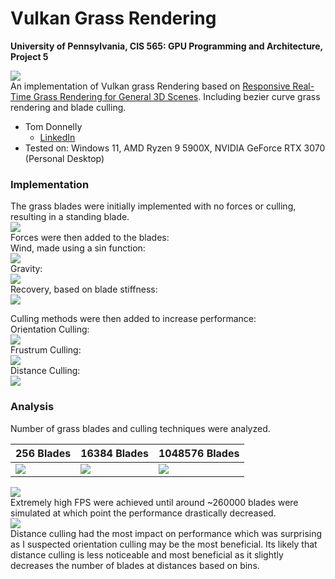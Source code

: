 Vulkan Grass Rendering
==================================

**University of Pennsylvania, CIS 565: GPU Programming and Architecture, Project 5**

![](img/cover.gif)  
An implementation of Vulkan grass Rendering based on [Responsive Real-Time Grass Rendering for General 3D Scenes](https://www.cg.tuwien.ac.at/research/publications/2017/JAHRMANN-2017-RRTG/JAHRMANN-2017-RRTG-draft.pdf). Including bezier curve grass rendering and blade culling.
* Tom Donnelly
  * [LinkedIn](https://www.linkedin.com/in/the-tom-donnelly/)
* Tested on: Windows 11, AMD Ryzen 9 5900X, NVIDIA GeForce RTX 3070 (Personal Desktop)

### Implementation
The grass blades were initially implemented with no forces or culling, resulting in a standing blade.  
![](img/grass_up.png)  
Forces were then added to the blades:    
Wind, made using a sin function:  
![](img/wind.gif)   
Gravity:   
![](img/gravity.png)    
Recovery, based on blade stiffness:  
![](img/recovery.png)

Culling methods were then added to increase performance:  
Orientation Culling:    
![](img/o_cull.gif)  
Frustrum Culling:  
![](img/f_cull.gif)  
Distance Culling:  
![](img/d_cull.gif)  


### Analysis
Number of grass blades and culling techniques were analyzed. 
   
| 256 Blades | 16384 Blades | 1048576 Blades |
| ---------- | ------------ | -------------- |  
|![](img/8.gif)            |![](img/13.gif)                |  ![](img/20.gif)               |    

![](img/num_blades.png)    
Extremely high FPS were achieved until around ~260000 blades were simulated at which point the performance drastically decreased.    
![](img/Culling.png)  
Distance culling had the most impact on performance which was surprising as I suspected orientation culling may be the most beneficial. Its likely that distance culling is less noticeable and most beneficial as it slightly decreases the number of blades at distances based on bins.  
 
